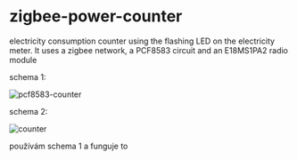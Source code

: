 # zigbee-power-counter
electricity consumption counter using the flashing LED on the electricity meter. It uses a zigbee network, a PCF8583 circuit and an E18MS1PA2 radio module

schema 1:

![pcf8583-counter](https://github.com/halata83/zigbee-power-counter/assets/25054422/f04ffc6f-8562-4ae5-a260-ff628fd30756)

schema 2:

![counter](https://github.com/halata83/zigbee-power-counter/assets/25054422/b564d098-5ca8-4df4-85a2-b89cebff659b)

používám schema 1 a funguje to


